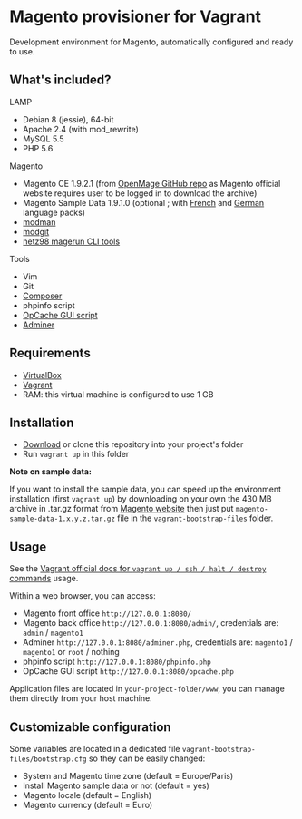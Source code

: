 # Magento provisioner for Vagrant

Development environment for Magento, automatically configured and ready to use.

## What's included?

LAMP

* Debian 8 (jessie), 64-bit
* Apache 2.4 (with mod_rewrite)
* MySQL 5.5
* PHP 5.6

Magento

* Magento CE 1.9.2.1 (from [OpenMage GitHub repo](https://github.com/OpenMage/magento-mirror) as Magento official website requires user to be logged in to download the archive)
* Magento Sample Data 1.9.1.0 (optional ; with [French](http://www.magentocommerce.com/magento-connect/french-france-language-pack-for-magento-traduction-francaise.html) and [German](http://www.magentocommerce.com/magento-connect/locale-mage-community-de-de.html) language packs)
* [modman](https://github.com/colinmollenhour/modman)
* [modgit](https://github.com/jreinke/modgit)
* [netz98 magerun CLI tools](https://github.com/netz98/n98-magerun)

Tools

* Vim
* Git
* [Composer](https://getcomposer.org/)
* phpinfo script
* [OpCache GUI script](https://github.com/amnuts/opcache-gui)
* [Adminer](http://www.adminer.org/)

## Requirements

* [VirtualBox](https://www.virtualbox.org/)
* [Vagrant](https://www.vagrantup.com/)
* RAM: this virtual machine is configured to use 1 GB

## Installation

* [Download](https://github.com/aurmil/magento-vagrant-provisioner/archive/master.zip) or clone this repository into your project's folder
* Run `vagrant up` in this folder

__Note on sample data:__

If you want to install the sample data, you can speed up the environment installation (first `vagrant up`) by downloading on your own the 430 MB archive in .tar.gz format from [Magento website](https://www.magentocommerce.com/download) then just put `magento-sample-data-1.x.y.z.tar.gz` file in the `vagrant-bootstrap-files` folder.

## Usage

See the [Vagrant official docs for `vagrant up / ssh / halt / destroy` commands](http://docs.vagrantup.com/v2/cli/index.html) usage.

Within a web browser, you can access:
* Magento front office `http://127.0.0.1:8080/`
* Magento back office `http://127.0.0.1:8080/admin/`, credentials are: `admin` / `magento1`
* Adminer `http://127.0.0.1:8080/adminer.php`, credentials are: `magento1` / `magento1` or `root` / nothing
* phpinfo script `http://127.0.0.1:8080/phpinfo.php`
* OpCache GUI script `http://127.0.0.1:8080/opcache.php`

Application files are located in `your-project-folder/www`, you can manage them directly from your host machine.

## Customizable configuration

Some variables are located in a dedicated file `vagrant-bootstrap-files/bootstrap.cfg` so they can be easily changed:

* System and Magento time zone (default = Europe/Paris)
* Install Magento sample data or not (default = yes)
* Magento locale (default = English)
* Magento currency (default = Euro)
